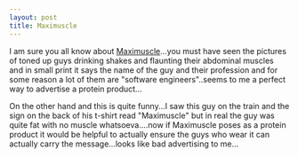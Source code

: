 ```yaml
---
layout: post
title: Maximuscle
---
```


I am sure you all know about [Maximuscle](<http://www.maximuscle.com/>)...you must have seen the pictures of toned up guys drinking shakes and flaunting their abdominal muscles and in small print it says the name of the guy and their profession and for some reason a lot of them are "software engineers"..seems to me a perfect way to advertise a protein product...

On the other hand and this is quite funny...I saw this guy on the train and the sign on the back of his t-shirt read "Maximuscle" but in real the guy was quite fat with no muscle whatsoeva....now if Maximuscle poses as a protein product it would be helpful to actually ensure the guys who wear it can actually carry the message...looks like bad advertising to me...